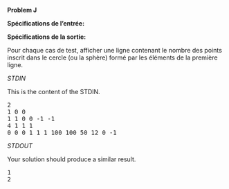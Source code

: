 **Problem J**


**Spécifications de l’entrée:**


**Spécifications de la sortie:**

Pour chaque cas de test, afficher une ligne contenant le nombre des points inscrit dans le cercle (ou la sphère) formé par les éléments de la première ligne.

_STDIN_

This is the content of the STDIN.
<pre>
2
1 0 0
1 1 0 0 -1 -1
4 1 1 1
0 0 0 1 1 1 100 100 50 12 0 -1
</pre>

_STDOUT_

Your solution should produce a similar result.

<pre>
1
2
</pre>